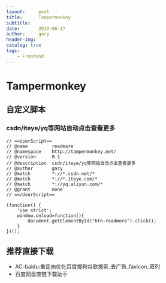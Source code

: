 ```yaml
---
layout:     post
title:      Tampermonkey
subtitle:   
date:       2019-06-17
author:     gary
header-img: 
catalog: true
tags:
    - Frontend
---
```


# Tampermonkey

## 自定义脚本

### csdn/iteye/yq等网站自动点击查看更多
```
// ==UserScript==
// @name         readmore
// @namespace    http://tampermonkey.net/
// @version      0.1
// @description  csdn/iteye/yq等网站自动点击查看更多
// @author       gary
// @match        *://*.csdn.net/*
// @match        *://*.iteye.com/*
// @match        *://yq.aliyun.com/*
// @grant        none
// ==/UserScript==

(function() {
    'use strict';
    window.onload=function(){
        document.getElementById("btn-readmore").click();
    }
})();
```

## 推荐直接下载
- AC-baidu:重定向优化百度搜狗谷歌搜索_去广告_favicon_双列
- 百度网盘直链下载助手